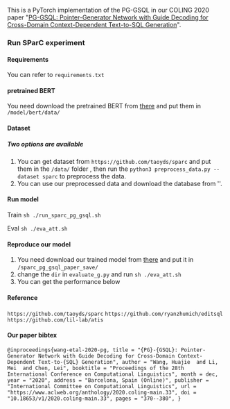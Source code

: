 This is a PyTorch implementation of the PG-GSQL in our COLING 2020 paper "[PG-GSQL: Pointer-Generator Network with Guide Decoding for Cross-Domain Context-Dependent Text-to-SQL Generation](https://www.aclweb.org/anthology/2020.coling-main.33/)".



### Run SParC experiment

####  Requirements
You can refer to `requirements.txt` 

#### pretrained BERT
You need download the pretrained BERT from [there](https://www.aclweb.org/anthology/2020.coling-main.33/) and put them in `/model/bert/data/`

####  Dataset
##### Two options are available
1) You can get dataset from  `https://github.com/taoyds/sparc` and put them in the `/data/` folder
, then run the `python3 preprocess_data.py --dataset sparc` to preprocess the data.
2) You can use our preprocessed data and  download the database from ''.
#### Run model
Train `sh ./run_sparc_pg_gsql.sh`

Eval `sh ./eva_att.sh`

#### Reproduce our model 
1) You need download our trained model from [there](https://www.aclweb.org/anthology/2020.coling-main.33/) and put it in `/sparc_pg_gsql_paper_save/`
2) change the `dir` in `evaluate_g.py` and run `sh ./eva_att.sh`
3) You can get the performance below

#### Reference
`https://github.com/taoyds/sparc`
`https://github.com/ryanzhumich/editsql`
`https://github.com/lil-lab/atis`

#### Our paper bibtex
`@inproceedings{wang-etal-2020-pg,
    title = "{PG}-{GSQL}: Pointer-Generator Network with Guide Decoding for Cross-Domain Context-Dependent Text-to-{SQL} Generation",
    author = "Wang, Huajie  and
      Li, Mei  and
      Chen, Lei",
    booktitle = "Proceedings of the 28th International Conference on Computational Linguistics",
    month = dec,
    year = "2020",
    address = "Barcelona, Spain (Online)",
    publisher = "International Committee on Computational Linguistics",
    url = "https://www.aclweb.org/anthology/2020.coling-main.33",
    doi = "10.18653/v1/2020.coling-main.33",
    pages = "370--380",
}`